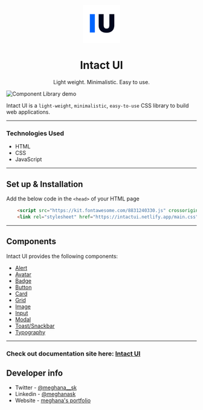 
<div align="center">
  <img src="./assets/favicon-iu.png" height="100" width="100" alt="intact-ui logo"/>
  <br />
<h1>Intact UI</h1>
<p font-size="10px">Light weight. Minimalistic. Easy to use.
</div>

![Component Library demo](./assets/Intact-UI.gif)

Intact UI is a `light-weight`, `minimalistic`, `easy-to-use` CSS library to build web applications.

---
### Technologies Used

- HTML
- CSS
- JavaScript

---

## Set up & Installation

Add the below code in the `<head>` of your HTML page

```html
    <script src="https://kit.fontawesome.com/8831240330.js" crossorigin="anonymous"></script>
    <link rel="stylesheet" href="https://intactui.netlify.app/main.css">
```

---

## Components

Intact UI provides the following components:

- [Alert](https://intactui.netlify.app/components/alert/alert.html)
- [Avatar](https://intactui.netlify.app/components/avatar/avatar.html)
- [Badge](https://intactui.netlify.app/components/badge/badge.html)
- [Button](https://intactui.netlify.app/components/button/button.html)
- [Card](https://intactui.netlify.app/components/card/card.html)
- [Grid](https://intactui.netlify.app/components/grid/grid.html)
- [Image](https://intactui.netlify.app/components/image/image.html)
- [Input](https://intactui.netlify.app/components/input/input.html)
- [Modal](https://intactui.netlify.app/components/modal/modal.html)
- [Toast/Snackbar](https://intactui.netlify.app/components/toast/toast.html)
- [Typography](https://intactui.netlify.app/components/typography/textutils)

---

### Check out documentation site here: [Intact UI](https://intactui.netlify.app)

## Developer info

- Twitter - [@meghana__sk](https://twitter.com/meghana__sk)
- Linkedin - [@meghanask](https://www.linkedin.com/in/meghanask)
- Website - [meghana's portfolio](https://sk-meghana.netlify.app)
